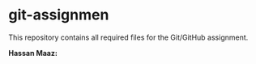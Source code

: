 # git-assignmen


This repository contains all required files for the Git/GitHub assignment.

**Hassan Maaz:** 
